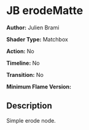 # JB erodeMatte

**Author:** Julien Brami

**Shader Type:** Matchbox

**Action:** No

**Timeline:** No

**Transition:** No

**Minimum Flame Version:** 


## Description
Simple erode node.
